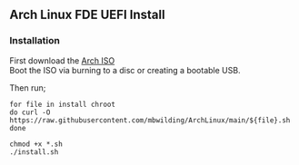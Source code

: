 ## Arch Linux FDE UEFI Install

### Installation
First download the [Arch ISO](https://archlinux.org/download/)<br>
Boot the ISO via burning to a disc or creating a bootable USB.<br>

Then run;

    for file in install chroot
    do curl -O https://raw.githubusercontent.com/mbwilding/ArchLinux/main/${file}.sh
    done

    chmod +x *.sh
    ./install.sh
